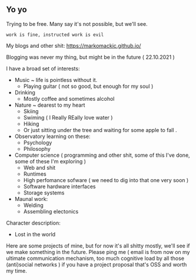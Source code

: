 ## Yo yo

Trying to be free. Many say it's not possible, but we'll see.

`work is fine, instructed work is evil`

My blogs and other shit: https://markomackic.github.io/

Blogging was never my thing, but might be in the future ( 22.10.2021 ) 

I have a broad set of interests:

* Music
  ~ life is pointless without it. 
  * Playing guitar ( not so good, but enough for my soul ) 
* Drinking
  * Mostly coffee and sometimes alcohol
* Nature
  ~ dearest to my heart
  * Skiing
  * Swiming ( I Really REally love water ) 
  * Hiking
  * Or just sitting under the tree and waiting for some apple to fall . 
* Observatory learning on these:
  * Psychology 
  * Philosophy
* Computer science ( programming and other shit, some of this I've done, some of these I'm exploring ) 
  * Web and shit
  * Runtimes 
  * High perfomance sofware ( we need to dig into that one very soon ) 
  * Software hardware interfaces
  * Storage systems
* Maunal work:
  * Welding
  * Assembling electonics

Character description:
* Lost in the world

Here are some projects of mine, but for now it's all shitty mostly, we'll see if we make something in the future.
Please ping me ( email is from now on my ultimate communication mechanism, too much cognitive load by all those (anti)social networks ) if you have a project proposal that's OSS and worth my time.

